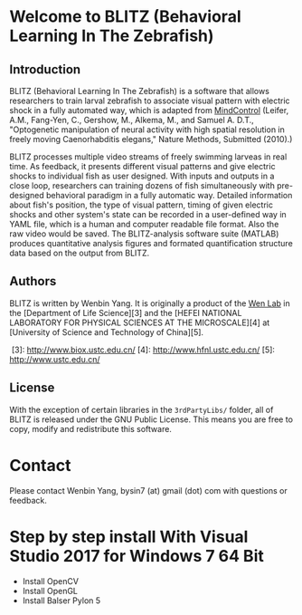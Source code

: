 Welcome to BLITZ (Behavioral Learning In The Zebrafish)
======================
Introduction
------------
BLITZ (Behavioral Learning In The Zebrafish) is a software that allows researchers to train larval zebrafish to associate visual pattern with electric shock in a fully automated way, which is adapted from [MindControl][1] 
(Leifer, A.M., Fang-Yen, C., Gershow, M., Alkema, M., and Samuel A. D.T.,
 "Optogenetic manipulation of neural activity with high spatial resolution
 in freely moving Caenorhabditis elegans," Nature Methods, Submitted
 (2010).) <br/>
 
BLITZ processes multiple video streams of freely swimming larveas in real time. As feedback, it presents different visual patterns and give electric shocks to individual fish as user designed. With inputs and outputs in a close loop, researchers can training dozens of fish simultaneously with pre-designed behavioral paradigm in a fully automatic way. Detailed information about fish's position, the type of visual pattern, timing of given electric shocks and other system's state can be recorded in a user-defined way in YAML file, which is a human and computer readable file format. Also the raw video would be saved. The BLITZ-analysis software suite (MATLAB) produces quantitative analysis figures and formated quantification structure data based on the output from BLITZ.

  [1]: http://github.com/samuellab/mindcontrol
  
  
Authors
-------

BLITZ is written by Wenbin Yang. It is originally a  product of the [Wen Lab][2] in the [Department of Life Science][3] and the [HEFEI NATIONAL LABORATORY FOR PHYSICAL SCIENCES AT THE MICROSCALE][4] at [University of Science and Technology of China][5]. 

  [2]: http://www.wenlab.org/
  [3]: http://www.biox.ustc.edu.cn/
  [4]: http://www.hfnl.ustc.edu.cn/
  [5]: http://www.ustc.edu.cn/
  
  
License
-------
With the exception of certain libraries in the `3rdPartyLibs/` folder, all of BLITZ is released under the GNU Public License. This means you are free to copy, modify and redistribute this software. 

Contact
=======
Please contact Wenbin Yang, bysin7 (at) gmail (dot) com with questions or feedback.


Step by step install With Visual Studio 2017 for Windows 7 64 Bit
=========================================
* Install OpenCV
* Install OpenGL
* Install Balser Pylon 5
